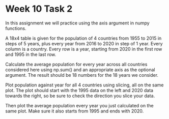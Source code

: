 # Week 10 Task 2

In this assignment we will practice using the axis argument in numpy functions. 

A 18x4 table is given for the population of 4 countries from 1955 to 2015 in steps of 5 years, plus every year from 2016 to 2020 in step of 1 year. Every column is a country. Every row is a year, starting from 2020 in the first row and 1995 in the last row.

Calculate the average population for every year across all countries considered here using np.sum() and an appropriate axis as the optional argument. The result should be 18 numbers for the 18 years we consider.

Plot population against year for all 4 countries using slicing, all on the same plot. The plot should start with the 1995 data on the left and 2020 data towards the right, so be sure to check the direction you slice your data.

Then plot the average population every year you just calculated on the same plot. Make sure it also starts from 1995 and ends with 2020.


